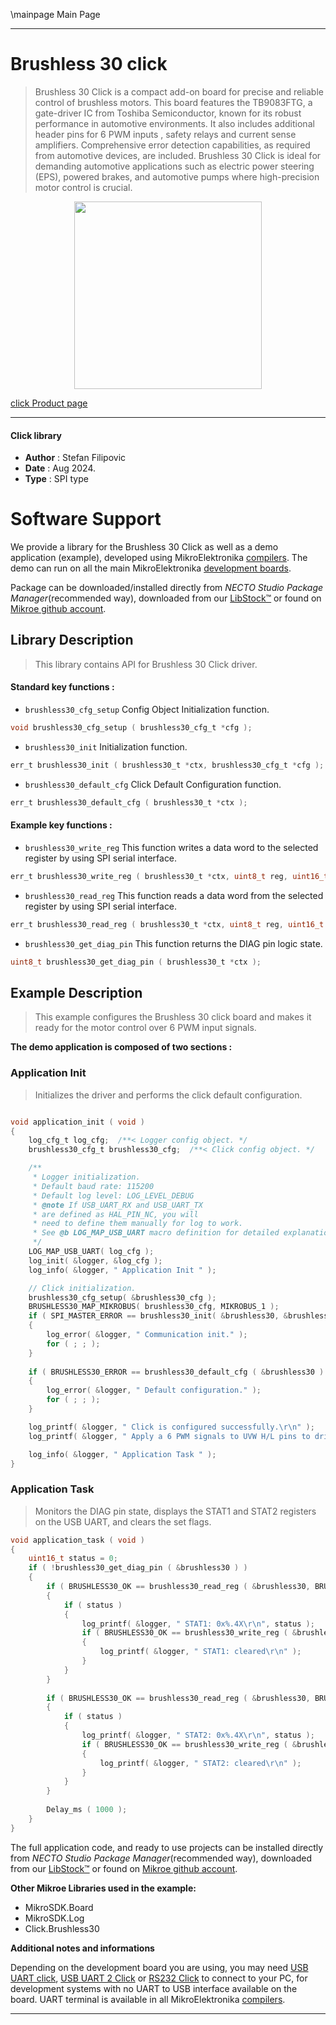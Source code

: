 \mainpage Main Page

---
# Brushless 30 click

> Brushless 30 Click is a compact add-on board for precise and reliable control of brushless motors. This board features the TB9083FTG, a gate-driver IC from Toshiba Semiconductor, known for its robust performance in automotive environments. It also includes additional header pins for 6 PWM inputs , safety relays and current sense amplifiers. Comprehensive error detection capabilities, as required from automotive devices, are included. Brushless 30 Click is ideal for demanding automotive applications such as electric power steering (EPS), powered brakes, and automotive pumps where high-precision motor control is crucial.

<p align="center">
  <img src="https://download.mikroe.com/images/click_for_ide/brushless30_click.png" height=300px>
</p>

[click Product page](https://www.mikroe.com/brushless-30-click)

---


#### Click library

- **Author**        : Stefan Filipovic
- **Date**          : Aug 2024.
- **Type**          : SPI type


# Software Support

We provide a library for the Brushless 30 Click
as well as a demo application (example), developed using MikroElektronika
[compilers](https://www.mikroe.com/necto-studio).
The demo can run on all the main MikroElektronika [development boards](https://www.mikroe.com/development-boards).

Package can be downloaded/installed directly from *NECTO Studio Package Manager*(recommended way), downloaded from our [LibStock&trade;](https://libstock.mikroe.com) or found on [Mikroe github account](https://github.com/MikroElektronika/mikrosdk_click_v2/tree/master/clicks).

## Library Description

> This library contains API for Brushless 30 Click driver.

#### Standard key functions :

- `brushless30_cfg_setup` Config Object Initialization function.
```c
void brushless30_cfg_setup ( brushless30_cfg_t *cfg );
```

- `brushless30_init` Initialization function.
```c
err_t brushless30_init ( brushless30_t *ctx, brushless30_cfg_t *cfg );
```

- `brushless30_default_cfg` Click Default Configuration function.
```c
err_t brushless30_default_cfg ( brushless30_t *ctx );
```

#### Example key functions :

- `brushless30_write_reg` This function writes a data word to the selected register by using SPI serial interface.
```c
err_t brushless30_write_reg ( brushless30_t *ctx, uint8_t reg, uint16_t data_in );
```

- `brushless30_read_reg` This function reads a data word from the selected register by using SPI serial interface.
```c
err_t brushless30_read_reg ( brushless30_t *ctx, uint8_t reg, uint16_t *data_out );
```

- `brushless30_get_diag_pin` This function returns the DIAG pin logic state.
```c
uint8_t brushless30_get_diag_pin ( brushless30_t *ctx );
```

## Example Description

> This example configures the Brushless 30 click board and makes it ready for the motor control over 6 PWM input signals.

**The demo application is composed of two sections :**

### Application Init

> Initializes the driver and performs the click default configuration.

```c

void application_init ( void )
{
    log_cfg_t log_cfg;  /**< Logger config object. */
    brushless30_cfg_t brushless30_cfg;  /**< Click config object. */

    /** 
     * Logger initialization.
     * Default baud rate: 115200
     * Default log level: LOG_LEVEL_DEBUG
     * @note If USB_UART_RX and USB_UART_TX 
     * are defined as HAL_PIN_NC, you will 
     * need to define them manually for log to work. 
     * See @b LOG_MAP_USB_UART macro definition for detailed explanation.
     */
    LOG_MAP_USB_UART( log_cfg );
    log_init( &logger, &log_cfg );
    log_info( &logger, " Application Init " );

    // Click initialization.
    brushless30_cfg_setup( &brushless30_cfg );
    BRUSHLESS30_MAP_MIKROBUS( brushless30_cfg, MIKROBUS_1 );
    if ( SPI_MASTER_ERROR == brushless30_init( &brushless30, &brushless30_cfg ) )
    {
        log_error( &logger, " Communication init." );
        for ( ; ; );
    }
    
    if ( BRUSHLESS30_ERROR == brushless30_default_cfg ( &brushless30 ) )
    {
        log_error( &logger, " Default configuration." );
        for ( ; ; );
    }

    log_printf( &logger, " Click is configured successfully.\r\n" );
    log_printf( &logger, " Apply a 6 PWM signals to UVW H/L pins to drive the motor.\r\n" );

    log_info( &logger, " Application Task " );
}

```

### Application Task

> Monitors the DIAG pin state, displays the STAT1 and STAT2 registers on the USB UART, and clears the set flags.

```c
void application_task ( void )
{
    uint16_t status = 0;
    if ( !brushless30_get_diag_pin ( &brushless30 ) )
    {
        if ( BRUSHLESS30_OK == brushless30_read_reg ( &brushless30, BRUSHLESS30_REG_STAT1, &status ) )
        {
            if ( status )
            {
                log_printf( &logger, " STAT1: 0x%.4X\r\n", status );
                if ( BRUSHLESS30_OK == brushless30_write_reg ( &brushless30, BRUSHLESS30_REG_STAT1, status ) )
                {
                    log_printf( &logger, " STAT1: cleared\r\n" );
                }
            }
        }
        
        if ( BRUSHLESS30_OK == brushless30_read_reg ( &brushless30, BRUSHLESS30_REG_STAT2, &status ) )
        {
            if ( status )
            {
                log_printf( &logger, " STAT2: 0x%.4X\r\n", status );
                if ( BRUSHLESS30_OK == brushless30_write_reg ( &brushless30, BRUSHLESS30_REG_STAT2, status ) )
                {
                    log_printf( &logger, " STAT2: cleared\r\n" );
                }
            }
        }
        
        Delay_ms ( 1000 );
    }
}
```

The full application code, and ready to use projects can be installed directly from *NECTO Studio Package Manager*(recommended way), downloaded from our [LibStock&trade;](https://libstock.mikroe.com) or found on [Mikroe github account](https://github.com/MikroElektronika/mikrosdk_click_v2/tree/master/clicks).

**Other Mikroe Libraries used in the example:**

- MikroSDK.Board
- MikroSDK.Log
- Click.Brushless30

**Additional notes and informations**

Depending on the development board you are using, you may need
[USB UART click](https://www.mikroe.com/usb-uart-click),
[USB UART 2 Click](https://www.mikroe.com/usb-uart-2-click) or
[RS232 Click](https://www.mikroe.com/rs232-click) to connect to your PC, for
development systems with no UART to USB interface available on the board. UART
terminal is available in all MikroElektronika
[compilers](https://shop.mikroe.com/compilers).

---
